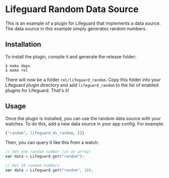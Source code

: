 # Lifeguard Random Data Source

This is an example of a plugin for Lifeguard that implements a data source.
The data source in this example simply generates random numbers.

## Installation

To install the plugin, compile it and generate the release folder:

    $ make deps
    $ make rel

There will now be a folder `rel/lifeguard_random`. Copy this folder
into your Lifeguard plugin directory and add `lifeguard_random` to the
list of enabled plugins for Lifeguard. That's it!

## Usage

Once the plugin is installed, you can use the random data source with your
watches. To do this, add a new data source in your app config. For example:

```erlang
{"random", lifeguard_ds_random, []}
```

Then, you can query it like this from a watch:

```javascript
// Get one random number (in an array)
var data = Lifeguard.get("random");

// Get 10 random numbers
var data = Lifeguard.get("random", 10);
```
